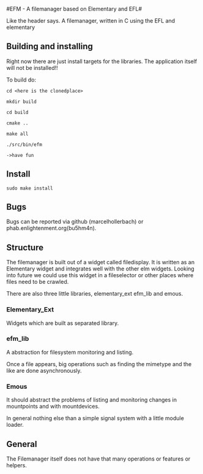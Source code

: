 #EFM - A filemanager based on Elementary and EFL#

Like the header says. A filemanager, written in C using the EFL and elementary

## Building and installing ##

Right now there are just install targets for the libraries. The application itself will not be installed!!

To build do:
```
cd <here is the clonedplace> 

mkdir build 

cd build 

cmake .. 

make all 

./src/bin/efm 

->have fun 
```
## Install ##

```
sudo make install
```
## Bugs ##

Bugs can be reported via github (marcelhollerbach) or phab.enlightenment.org(bu5hm4n).

## Structure ##

The filemanager is built out of a widget called filedisplay. It is written as an Elementary widget and integrates well with the other elm widgets. Looking into future we could use this widget in a fileselector or other places where files need to be crawled.

There are also three little libraries, elementary_ext efm_lib and emous.

### Elementary_Ext ###

Widgets which are built as separated library.

### efm_lib ###

A abstraction for filesystem monitoring and listing.

Once a file appears, big operations such as finding the mimetype and the like are done asynchronously. 

### Emous ###

It should abstract the problems of listing and monitoring changes in mountpoints and with mountdevices.

In general nothing else than a simple signal system with a little module loader.

## General ##

The Filemanager itself does not have that many operations or features or helpers.
